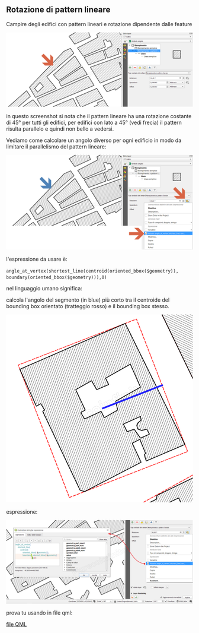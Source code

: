 ## Rotazione di pattern lineare

Campire degli edifici con pattern lineari e rotazione dipendente dalle feature

![screen](/img/esempi/rotazione_pattern_lineare/rotaz_01.png)

in questo screenshot si nota che il pattern lineare ha una rotazione costante di 45° per tutti gli edifici, per edifici con lato a 45° (vedi frecia) il pattern risulta parallelo e quindi non bello a vedersi.

Vediamo come calcolare un angolo diverso per ogni edificio in modo da limitare il parallelismo del pattern lineare:

![screen](/img/esempi/rotazione_pattern_lineare/rotaz_02.png)

l'espressione da usare è:

`angle_at_vertex(shortest_line(centroid(oriented_bbox($geometry)), boundary(oriented_bbox($geometry))),0)`

nel linguaggio umano significa:

calcola l'angolo del segmento (in blue) più corto tra il centroide del bounding box orientato (tratteggio rosso) e il bounding box stesso.

![screen](/img/esempi/rotazione_pattern_lineare/rotaz_04.png)

espressione:

![screen](/img/esempi/rotazione_pattern_lineare/rotaz_03.png)

prova tu usando in file qml:

[file QML](https://github.com/gbvitrano/HfcQGIS/blob/master/prova_tu/rotazione_pattern_lineare.zip)



